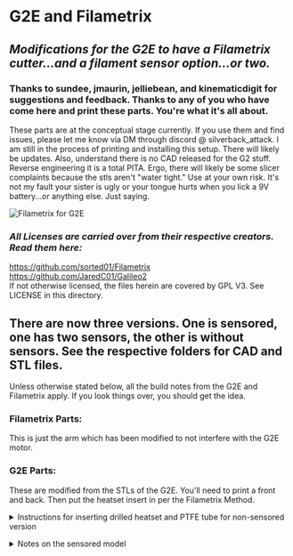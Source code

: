 # G2E and Filametrix
## _Modifications for the G2E to have a Filametrix cutter...and a filament sensor option...or two._  
### Thanks to sundee, jmaurin, jelliebean, and kinematicdigit for suggestions and feedback. Thanks to any of you who have come here and print these parts. You're what it's all about.
These parts are at the conceptual stage currently. If you use them and find issues, please let me know via DM through discord @ silverback_attack. I am still in the process of printing and installing this setup. There will likely be updates.
Also, understand there is no CAD released for the G2 stuff. Reverse engineering it is a total PITA. Ergo, there will likely be some slicer complaints because the stls aren't "water tight."
Use at your own risk. It's not my fault your sister is ugly or your tongue hurts when you lick a 9V battery...or anything else. Just saying.

![Filametrix for G2E](https://github.com/IRTrail/Voron-Stuff/assets/53546870/7d406f1e-ca80-48ee-9c7e-a4754e9f7497)


### _All Licenses are carried over from their respective creators. Read them here:_
https://github.com/sorted01/Filametrix  
https://github.com/JaredC01/Galileo2  
If not otherwise licensed, the files herein are covered by GPL V3. See LICENSE in this directory.  

## There are now three versions. One is sensored, one has two sensors, the other is without sensors. See the respective folders for CAD and STL files.
Unless otherwise stated below, all the build notes from the G2E and Filametrix apply. If you look things over, you should get the idea.

### Filametrix Parts:
This is just the arm which has been modified to not interfere with the G2E motor.  

### G2E Parts:
These are modified from the STLs of the G2E. You'll need to print a front and back. Then put the heatset insert in per the Filametrix Method.  

<details><summary>Instructions for inserting drilled heatset and PTFE tube for non-sensored version</summary>  
  
#### Deviation (non-sensored):
I ended up installing the heatset insert in the front and drilling it out to 4mm with progressively larger drills. I made the drilled hole just about to the location where the extruder gears "point" is. Then I installed a piece of PTFE tube in it, and trimmed it flush.

If you don't want to do that, the CAD is such that the filament path is sized for 1.75mm filament (or at least what the G2E guys thought was a good diameter for 1.75mm filament) all the way to the heatset. Let me know if you use this and how it works.

As an aside, it is an utter PITA to get that PTFE tube in the motor plate. I finally figured out that if you cut a piece a bit long, then put the tubing on a 1.5mm hex driver, the kind that looks like a small screw driver with a *comfortable* handle, you can easily push the tubing in place. Then trim flush.

1. Cut the tube a bit too long:  
![PXL_20231220_142135729](https://github.com/IRTrail/Voron-Stuff/assets/53546870/70fdd213-97e0-4778-836b-e7b3f58f3931)  

2. ***IMPORTANT!*** You'll need to countersink the end of the PTFE tube that goes toward the gears. Otherwise, the flat end of the tip will catch and absolutely NOT feed. Seriously.  
Just use a countersink cutter like you'd find in the woodworking section of the hardware store. Alternatively, if you're into R/C stuff, a body reamer for R/C cars works well.  

3. Fit the tube on a 1.5mm hex driver. In the picture is a Bondhus brand driver. I think I got the set on Amazon for $17 or so. Note that the countersink end goes AWAY from the driver handle.  
![PXL_20231220_142354741](https://github.com/IRTrail/Voron-Stuff/assets/53546870/631eb58b-8c05-4407-b9b2-506ac4c0cc7e)

4. Push the tube in to place. I mean PUSH! It takes a bit of effort, but make sure you get it all the way in. (TWSS)  
![PXL_20231220_142429565](https://github.com/IRTrail/Voron-Stuff/assets/53546870/0e34f2db-9504-40ac-ba4d-af43514da0a3)  
Here's the tube seated in the extruder body:  
![PXL_20231220_142527996](https://github.com/IRTrail/Voron-Stuff/assets/53546870/49bd3322-76a1-4ed9-ab66-ba7b9bd680b4)  

5. Trim the tube flush with the drilled out heat set:  

###### Notes:
I am not entirely sure how much the heat set helps. I *think* it was intended to create a nice hard surface to shear against the blade. However, it seems to work well with the PTFE tube in there. If I get to the point that I print another extruder body, I'll try one without the heatset and a bore sized for the PTFE tube instead.</details>

<details><summary>Notes on the sensored model</summary>  
  
### This is beta-ish. I have printed but used it yet. Give me feedback if you print and use before I do.  

1. There are now two versions of the sensored G2E front plate. One with a sensor below the extruder gears and the "twinsored" one with a sensor above and below the gears. Your choice. Both should roughly follow the below notes.
2. The design uses a 6x3 magnet to act as a roller between the switch and filament path. Other designs use a 7mm ball. I don't have a bunch of those lying around. However, I do have a plethora of 6x3mm magnets. I figure anyone who has built a Voron 2.4 likely has one which escaped under the couch cushion at some point.
3. I didn't put a heat set insert in the extruder exit. Just shove a piece of PTFE in there an it should work OK. Be sure to countersink the end toward the extruder gears to get a smooth filament path. Hint: If you forgot, a 2.5mm bolt will thread into the PTFE and give you something to grip on and extract the tube. DAMHIKIJD.
4. It uses the standard D2F switch called out in the Voron 2.4 Bill of Materials. You'll want the high force one. If it has an F after D2F, its low force and likely won't be as reliable and possibly sense filament where there is none. It might be good to put the roller at a slight angle and use gravity to pull the roller away from the sensor. I'll just put that on my to-do list.  
5. There are holes in the front of the body to accept 2mm socket head sheetmetal screws. There's not a lot of room behind the switch, so if they don't grab in, it's not a big worry. They're just there to hold the switch in place. If you're nervous about it, you could use a 1.5mm drill to deepen the holes behind the switch.  
6. There are supports. I'm sorry, it's the best I could do. They should break away pretty easy if your printer is tuned well. Dig them out with a screwdriver or needle nose pliers. You might need to touch up the overhang a bit if the switch doesn't easily insert. Since you likely have a bunch of the #4 blades for the cutter, they work pretty good for getting rid of small bulges in the switch cavity.  
7. The distance from the lower switch centerline to the top of the nozzle is 68.3 (ish) mm according to CAD for a Rapido (the OG non ultra high flow) hotend. For the upper switch to the lower is 33mm. From the upper switch to the extruder gears is 13.1 (ish) mm. From the gears to the lower switch is 19.9 (ish) mm.  
8. It should fit an SB2040 from Mellow. I don't have a BTT version. I don't plan on a BTT version. If it works with yours that's cool. Send me a note and I'll include it here.</details>
